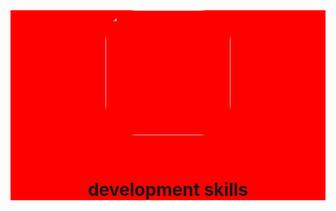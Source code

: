 <header><div id="header" align="center"  style="background-color: red;" >
  <img src="https://media.giphy.com/media/JTVt3oqSBVjALgNulz/giphy.gif" width="200" style="border-radius:50px" />
 <p style="color:red;">Hi, I'm Moises, a software engineer.<p/>
<div/><header/>
  
<div>
  <h1>development skills<h1/>
<div/>
 
